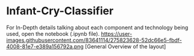 # Infant-Cry-Classifier
For In-Depth details talking about each component and technology being used, open the notebook (.ipynb file). 
https://user-images.githubusercontent.com/83641114/275823628-52dc66e5-fbdf-4008-81e7-e389a156792a.png
[General Overview of the layout]
